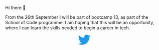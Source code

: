 Hi there 👋

From the 26th September I will be part of bootcamp 13, as part of the School of Code programme. I am hoping that this will be an opportunity, where I can learn the skills needed to begin a career in tech.

<div align="center">
  <img src="https://github.com/rachvm/rachvm/blob/main/2021%20Twitter%20logo%20-%20blue.png" width="40">
 </div>
